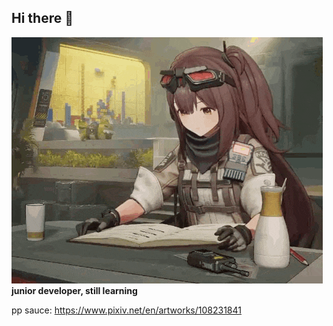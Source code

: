 ## Hi there 👋
![mayling](mayling-gfl.gif)
<br/>
**junior developer, still learning**

pp sauce: https://www.pixiv.net/en/artworks/108231841
<!--
**just-npc/just-npc** is a ✨ _special_ ✨ repository because its `README.md` (this file) appears on your GitHub profile.

Here are some ideas to get you started:

- 🔭 I’m currently working on ...
- 🌱 I’m currently learning ...
- 👯 I’m looking to collaborate on ...
- 🤔 I’m looking for help with ...
- 💬 Ask me about ...
- 📫 How to reach me: ...
- 😄 Pronouns: ...
- ⚡ Fun fact: ...
-->
